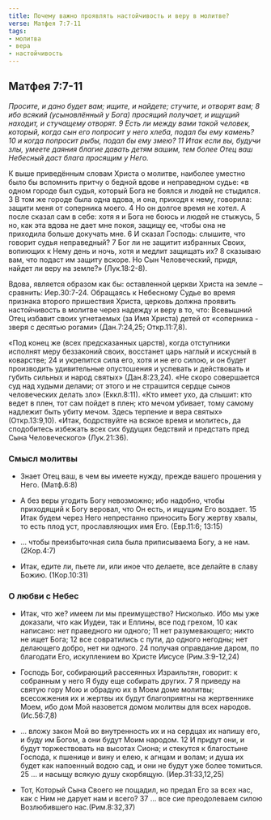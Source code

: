 ```yaml
---
title: Почему важно проявлять настойчивость и веру в молитве?
verse: Матфея 7:7-11
tags: 
- молитва
- вера
- настойчивость
---
```


## Матфея 7:7-11

*Просите, и дано будет вам; ищите, и найдете; стучите, и отворят вам; 8 ибо всякий (усыновлённый у Бога) просящий получает, и ищущий находит, и стучащему отворят. 9 Есть ли между вами такой человек, который, когда сын его попросит у него хлеба, подал бы ему камень? 10 и когда попросит рыбы, подал бы ему змею? 11 Итак если вы, будучи злы, умеете даяния благие давать детям вашим, тем более Отец ваш Небесный даст блага просящим у Него.*

К выше приведённым словам Христа о молитве, наиболее уместно было бы вспомнить притчу о бедной вдове и неправедном судье: «в одном городе был судья, который Бога не боялся и людей не стыдился. 3 В том же городе была одна вдова, и она, приходя к нему, говорила: защити меня от соперника моего. 4 Но он долгое время не хотел. А после сказал сам в себе: хотя я и Бога не боюсь и людей не стыжусь, 5 но, как эта вдова не дает мне покоя, защищу ее, чтобы она не приходила больше докучать мне. 
6 И сказал Господь: слышите, что говорит судья неправедный? 7 Бог ли не защитит избранных Своих, вопиющих к Нему день и ночь, хотя и медлит защищать их? 8 сказываю вам, что подаст им защиту вскоре. Но Сын Человеческий, придя, найдет ли веру на земле?» (Лук.18:2-8). 

Вдова, является образом как бы: оставленной церкви Христа на земле – сравнить: Иер.30:7-24. Обращаясь к Небесному Судье во время признака второго пришествия Христа, церковь должна проявить настойчивость в молитве через надежду и веру в то, что: Всевышний Отец избавит своих угнетаемых (за Имя Христа) детей от «соперника - зверя с десятью рогами» (Дан.7:24,25; Откр.11:7,8). 

«Под конец же (всех предсказанных царств), когда отступники исполнят меру беззаконий своих, восстанет царь наглый и искусный в коварстве; 24 и укрепится сила его, хотя и не его силою, и он будет производить удивительные опустошения и успевать и действовать и губить сильных и народ святых» (Дан.8:23,24). «Не скоро совершается суд над худыми делами; от этого и не страшится сердце сынов человеческих делать зло» (Еккл.8:11). «Кто имеет ухо, да слышит: кто ведет в плен, тот сам пойдет в плен; кто мечом убивает, тому самому надлежит быть убиту мечом. Здесь терпение и вера святых» (Откр.13:9,10). «Итак, бодрствуйте на всякое время и молитесь, да сподобитесь избежать всех сих будущих бедствий и предстать пред Сына Человеческого» (Лук.21:36). 

### Смысл молитвы

- Знает Отец ваш, в чем вы имеете нужду, прежде вашего прошения у Него. (Матф.6:8)

- А без веры угодить Богу невозможно; ибо надобно, чтобы приходящий к Богу веровал, что Он есть, и ищущим Его воздает. 15 Итак будем через Него непрестанно приносить Богу жертву хвалы, то есть плод уст, прославляющих имя Его. (Евр.11:6; 13:15)

- … чтобы преизбыточная сила была приписываема Богу, а не нам. (2Кор.4:7)

- Итак, едите ли, пьете ли, или иное что делаете, все делайте в славу Божию. (1Кор.10:31)

### О любви с Небес

- Итак, что же? имеем ли мы преимущество? Нисколько. Ибо мы уже доказали, что как Иудеи, так и Еллины, все под грехом, 10 как написано: нет праведного ни одного; 11 нет разумевающего; никто не ищет Бога; 12 все совратились с пути, до одного негодны; нет делающего добро, нет ни одного. 24 получая оправдание даром, по благодати Его, искуплением во Христе Иисусе (Рим.3:9-12,24)

- Господь Бог, собирающий рассеянных Израильтян, говорит: к собранным у него Я буду еще собирать других. 7 Я приведу на святую гору Мою и обрадую их в Моем доме молитвы; всесожжения их и жертвы их будут благоприятны на жертвеннике Моем, ибо дом Мой назовется домом молитвы для всех народов. (Ис.56:7,8)

- … вложу закон Мой во внутренность их и на сердцах их напишу его, и буду им Богом, а они будут Моим народом. 12 И придут они, и будут торжествовать на высотах Сиона; и стекутся к благостыне Господа, к пшенице и вину и елею, к агнцам и волам; и душа их будет как напоенный водою сад, и они не будут уже более томиться. 25 … и насыщу всякую душу скорбящую. (Иер.31:33,12,25)

- Тот, Который Сына Своего не пощадил, но предал Его за всех нас, как с Ним не дарует нам и всего? 37 … все сие преодолеваем силою Возлюбившего нас.(Рим.8:32,37)